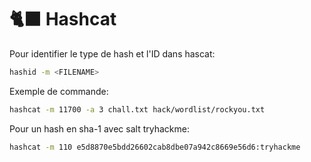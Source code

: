 # 🐈⬛ Hashcat

Pour identifier le type de hash et l'ID dans hascat:

```bash
hashid -m <FILENAME>
```

Exemple de commande:

```bash
hashcat -m 11700 -a 3 chall.txt hack/wordlist/rockyou.txt
```

Pour un hash en sha-1 avec salt tryhackme:

```bash
hashcat -m 110 e5d8870e5bdd26602cab8dbe07a942c8669e56d6:tryhackme
```

